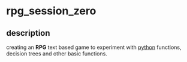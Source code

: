 # rpg_session_zero

## description
creating an **RPG** text based game to experiment with [python](https://www.python.org) functions, decision trees and other basic functions. 

